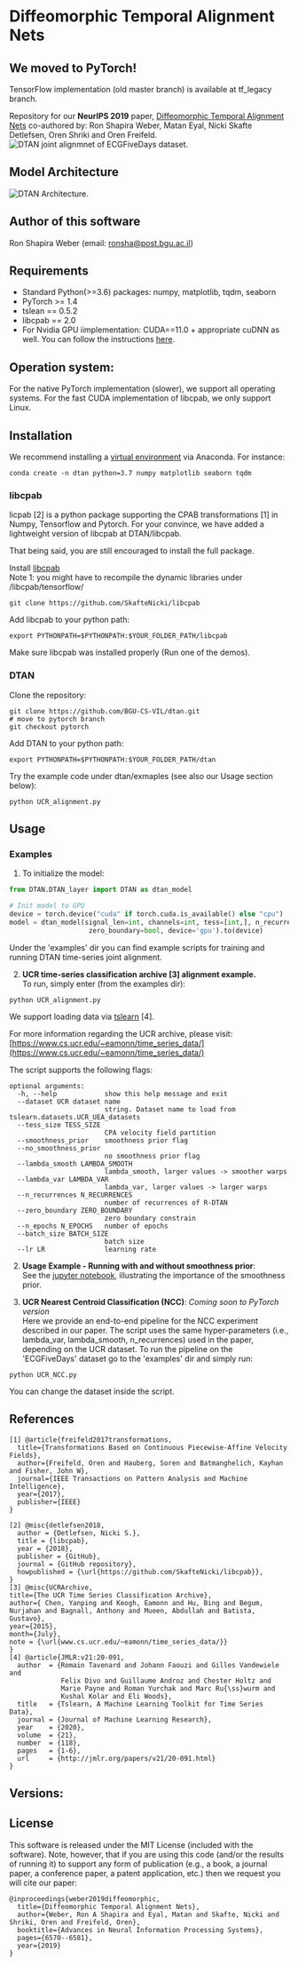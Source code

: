 # Diffeomorphic Temporal Alignment Nets
## We moved to PyTorch! 
TensorFlow implementation (old master branch) is available at tf_legacy branch.

Repository for our <b>NeurIPS 2019</b> paper, [Diffeomorphic Temporal Alignment Nets](https://www.cs.bgu.ac.il/~orenfr/DTAN/ShapiraWeber_NeurIPS_2019.pdf) co-authored by: Ron Shapira Weber, Matan Eyal, Nicki Skafte Detlefsen, Oren Shriki and Oren Freifeld.
<img src="/figures/dtan_intro_fig.png" alt="DTAN joint alignmnet of ECGFiveDays dataset.">
## Model Architecture
<img src="/figures/DTAN_detailed_model.png" alt="DTAN Architecture.">

## Author of this software
Ron Shapira Weber (email: ronsha@post.bgu.ac.il)

## Requirements
- Standard Python(>=3.6) packages: numpy, matplotlib, tqdm, seaborn
- PyTorch >= 1.4
- tslean == 0.5.2
- libcpab == 2.0
- For Nvidia GPU iimplementation: CUDA==11.0 + appropriate cuDNN as well. You can follow the instructions [here](https://pytorch.org/get-started/locally/).

## Operation system: 
For the native PyTorch implementation (slower), we support all operating systems. 
For the fast CUDA implementation of libcpab, we only support Linux.

## Installation
We recommend installing a [virtual environment](https://docs.conda.io/projects/conda/en/latest/user-guide/tasks/manage-environments.html#creating-an-environment-with-commands) via Anaconda.
For instance:
```
conda create -n dtan python=3.7 numpy matplotlib seaborn tqdm
```
### libcpab
licpab [2] is a python package supporting the CPAB transformations [1] in Numpy, Tensorflow and Pytorch.
For your convince, we have added a lightweight version of libcpab at DTAN/libcpab. 

That being said, you are still encouraged to install the full package. 

Install [libcpab](https://github.com/SkafteNicki/libcpab) <br>
Note 1: you might have to recompile the dynamic libraries under /libcpab/tensorflow/ <br>
```
git clone https://github.com/SkafteNicki/libcpab
```
Add libcpab to your python path:
```
export PYTHONPATH=$PYTHONPATH:$YOUR_FOLDER_PATH/libcpab
```
Make sure libcpab was installed properly (Run one of the demos).

### DTAN
Clone the repository:
```
git clone https://github.com/BGU-CS-VIL/dtan.git
# move to pytorch branch
git checkout pytorch
```
Add DTAN to your python path:
```
export PYTHONPATH=$PYTHONPATH:$YOUR_FOLDER_PATH/dtan
```
Try the example code under dtan/exmaples (see also our Usage section below):
```
python UCR_alignment.py
```
## Usage
### Examples
1. To initialize the model:

```python
from DTAN.DTAN_layer import DTAN as dtan_model

# Init model to GPU
device = torch.device("cuda" if torch.cuda.is_available() else "cpu")
model = dtan_model(signal_len=int, channels=int, tess=[int,], n_recurrence=int,
                    zero_boundary=bool, device='gpu').to(device)
```


Under the 'examples' dir you can find example scripts for training and running DTAN time-series joint alignment. 

2. **UCR time-series classification archive [3] alignment example.** <br>
To run, simply enter (from the examples dir):
```
python UCR_alignment.py
```
We support loading data via [tslearn](https://tslearn.readthedocs.io/en/stable/index.html) [4]. 

For more information regarding the UCR archive, please visit:
[https://www.cs.ucr.edu/~eamonn/time_series_data/](https://www.cs.ucr.edu/~eamonn/time_series_data/)

The script supports the following flags:
```
optional arguments:
  -h, --help            show this help message and exit
  --dataset UCR dataset name
                        string. Dataset name to load from tslearn.datasets.UCR_UEA_datasets
  --tess_size TESS_SIZE
                        CPA velocity field partition
  --smoothness_prior    smoothness prior flag
  --no_smoothness_prior
                        no smoothness prior flag
  --lambda_smooth LAMBDA_SMOOTH
                        lambda_smooth, larger values -> smoother warps
  --lambda_var LAMBDA_VAR
                        lambda_var, larger values -> larger warps
  --n_recurrences N_RECURRENCES
                        number of recurrences of R-DTAN
  --zero_boundary ZERO_BOUNDARY
                        zero boundary constrain
  --n_epochs N_EPOCHS   number of epochs
  --batch_size BATCH_SIZE
                        batch size
  --lr LR               learning rate

```

2. **Usage Example - Running with and without smoothness prior**:<br>
See the [jupyter notebook](https://github.com/BGU-CS-VIL/dtan/blob/pytorch/notebooks/Usage%20Example%20-%20Running%20with%20and%20without%20prior.ipynb), illustrating the importance of the smoothness prior. 

3. **UCR Nearest Centroid Classification (NCC)**:
*Coming soon to PyTorch version*<br>
Here we provide an end-to-end pipeline for the NCC experiment described in our paper.
The script uses the same hyper-parameters (i.e., lambda_var, lambda_smooth, n_recurrences) used in the paper, depending on the UCR dataset. 
To run the pipeline on the 'ECGFiveDays' dataset go to the 'examples' dir and simply run: 

```
python UCR_NCC.py
```
You can change the dataset inside the script.
## References
```
[1] @article{freifeld2017transformations,
  title={Transformations Based on Continuous Piecewise-Affine Velocity Fields},
  author={Freifeld, Oren and Hauberg, Soren and Batmanghelich, Kayhan and Fisher, John W},
  journal={IEEE Transactions on Pattern Analysis and Machine Intelligence},
  year={2017},
  publisher={IEEE}
}

[2] @misc{detlefsen2018,
  author = {Detlefsen, Nicki S.},
  title = {libcpab},
  year = {2018},
  publisher = {GitHub},
  journal = {GitHub repository},
  howpublished = {\url{https://github.com/SkafteNicki/libcpab}},
}
[3] @misc{UCRArchive,
title={The UCR Time Series Classification Archive},
author={ Chen, Yanping and Keogh, Eamonn and Hu, Bing and Begum, Nurjahan and Bagnall, Anthony and Mueen, Abdullah and Batista, Gustavo},
year={2015},
month={July},
note = {\url{www.cs.ucr.edu/~eamonn/time_series_data/}}
}
[4] @article{JMLR:v21:20-091,
  author  = {Romain Tavenard and Johann Faouzi and Gilles Vandewiele and
             Felix Divo and Guillaume Androz and Chester Holtz and
             Marie Payne and Roman Yurchak and Marc Ru{\ss}wurm and
             Kushal Kolar and Eli Woods},
  title   = {Tslearn, A Machine Learning Toolkit for Time Series Data},
  journal = {Journal of Machine Learning Research},
  year    = {2020},
  volume  = {21},
  number  = {118},
  pages   = {1-6},
  url     = {http://jmlr.org/papers/v21/20-091.html}
}
```
## Versions:


## License
This software is released under the MIT License (included with the software). Note, however, that if you are using this code (and/or the results of running it) to support any form of publication (e.g., a book, a journal paper, a conference paper, a patent application, etc.) then we request you will cite our paper:
```
@inproceedings{weber2019diffeomorphic,
  title={Diffeomorphic Temporal Alignment Nets},
  author={Weber, Ron A Shapira and Eyal, Matan and Skafte, Nicki and Shriki, Oren and Freifeld, Oren},
  booktitle={Advances in Neural Information Processing Systems},
  pages={6570--6581},
  year={2019}
}

```

